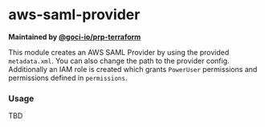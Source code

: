 # aws-saml-provider

**Maintained by [@goci-io/prp-terraform](https://github.com/orgs/goci-io/teams/prp-terraform)**

This module creates an AWS SAML Provider by using the provided `metadata.xml`. You can also change the path to the provider config.
Additionally an IAM role is created which grants `PowerUser` permissions and permissions defined in `permissions`.

### Usage
TBD
